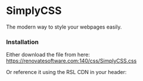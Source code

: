 # SimplyCSS
The modern way to style your webpages easily.

### Installation
Either download the file from here:
https://renovatesoftware.com:140/css/SimplyCSS.css

Or reference it using the RSL CDN in your header:
<code><link rel="stylesheet" href="https://renovatesoftware.com:140/css/SimplyCSS.css"></code>
